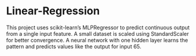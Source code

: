 # Linear-Regression
This project uses scikit-learn’s MLPRegressor to predict continuous output from a single input feature. A small dataset is scaled using StandardScaler for better convergence. A neural network with one hidden layer learns the pattern and predicts values like the output for input 65.
